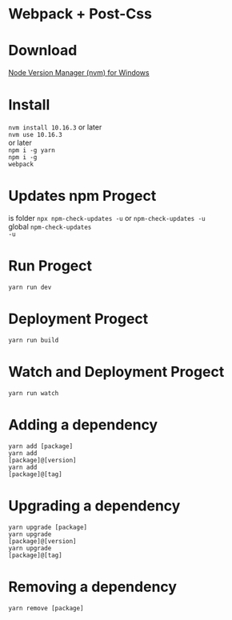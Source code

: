 # Webpack + Post-Css

# Download
<a href="https://github.com/coreybutler/nvm-windows/releases">Node Version Manager (nvm) for Windows</a>

# Install
<code>nvm install 10.16.3</code> or later<br/>
<code>nvm use 10.16.3 </code>or later<br/>
<code>npm i -g yarn</code><br/>
<code>npm i -g webpack</code>

 #  Updates npm Progect
 is folder
 <code>npx npm-check-updates -u</code>  or  <code>npm-check-updates -u</code> <br/>
global
 <code>npm-check-updates -u</code> 
 
# Run Progect
 
 <code>yarn run dev</code><br/>
 
 
# Deployment Progect
 
 <code>yarn run build</code><br/>
 
 # Watch and Deployment Progect
  
  <code>yarn run watch</code><br/>
 

# Adding a dependency

<code>yarn add [package]</code><br/>
<code>yarn add [package]@[version]</code><br/>
<code>yarn add [package]@[tag]</code>

# Upgrading a dependency

<code>yarn upgrade [package]</code><br/>
<code>yarn upgrade [package]@[version]</code><br/>
<code>yarn upgrade [package]@[tag]</code>

# Removing a dependency

<code>yarn remove [package]</code>



